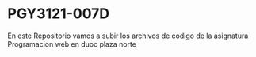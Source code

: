# PGY3121-007D
En este Repositorio vamos a subir los archivos  de codigo de la asignatura Programacion web en duoc plaza norte

